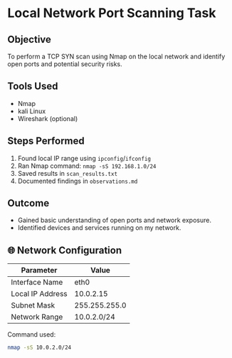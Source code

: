 # Local Network Port Scanning Task

## Objective
To perform a TCP SYN scan using Nmap on the local network and identify open ports and potential security risks.

## Tools Used
- Nmap
- kali Linux
- Wireshark (optional)

## Steps Performed
1. Found local IP range using `ipconfig`/`ifconfig`
2. Ran Nmap command: `nmap -sS 192.168.1.0/24`
3. Saved results in `scan_results.txt`
4. Documented findings in `observations.md`

## Outcome
- Gained basic understanding of open ports and network exposure.
- Identified devices and services running on my network.

## 🌐 Network Configuration

| Parameter          | Value          |
|--------------------|----------------|
| Interface Name     | eth0           |
| Local IP Address   | 10.0.2.15      |
| Subnet Mask        | 255.255.255.0  |
| Network Range      | 10.0.2.0/24    |

Command used:
```bash
nmap -sS 10.0.2.0/24